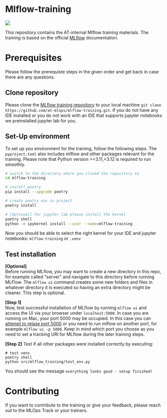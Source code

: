 # Mlflow-training

![](https://mlflow.org/docs/latest/_static/MLflow-logo-final-black.png)

This repository contains the AT-internal Mlflow training materials. The training is based on the official [MLflow](https://mlflow.org/docs/latest/index.html) documentation.

# Prerequisites

Please follow the prerequiste steps in the given order and get back in case there are any questions.

## Clone repository

Please clone the [MLflow training repository](https://github.com/at-mlops/mlflow-training) to your local machine `git clone https://github.com/at-mlops/mlflow-training.git`. If you do not have any IDE installed or you do not work with an IDE that supports jupyter notebooks we preinstalled jupyter lab for you. 

## Set-Up environment

To set up you environment for the training, follow the following steps. The `pyproject.toml` also includes mlflow and other packages relevant for the training. Please note that Python version >=3.11,<3.12 is required to run smoothly.

```bash
# switch to the directory where you cloned the repository to
cd mlflow-training

# install poetry 
pip install --upgrade poetry 

# create poetry env in project 
poetry install 

# [Optional] for jupyter lab please install the kernel 
poetry shell 
python -m ipykernel install --user --name=mlflow-training
```

Now you should be able to select the right kernel for your IDE and jupyter notebooks: `mlflow-training` or `.venv`

## Test installation

<b>[Optional]</b>  
Before running MLflow, you may want to create a new directory in this repo, for example called "server" and navigate to this directory before running MLFlow. The `mlflow ui` command creates some new folders and files in whatever directory it is executed so having an extra directory might be cleaner. This step is optional.

<b>[Step 1]</b>    
Now, test successful installation of MLflow by running `mlflow ui` and access the UI via your browser under `localhost:5000`. In case you are running on Mac, your port 5000 may be occupied. In this case you can [attempt to relase port 5000](https://stackoverflow.com/questions/72369320/why-always-something-is-running-at-port-5000-on-my-mac) or you need to run mlflow on another port, for example `mlflow ui -p 5008`. Keep in mind which port you choose as you need to set a tracking URI for MLflow during the later training steps.

<b>[Step 2]</b>
Test if all other packages were installed correctly by executing: 

```shell 
# test venv 
poetry shell 
python src/mlflow_training/test_env.py
```

You should see the message `everything looks good - setup finished!`

# Contributing

If you want to contribute to the training or give your feedback, please reach out to the MLOps Track or your trainers.

